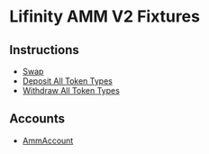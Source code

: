 # Lifinity AMM V2 Fixtures

## Instructions

- [Swap](https://solscan.io/tx/56YSiMpQDucLTw9dgxNrkDG16cvSfJQ7w2C6avYXHzJrpGJA6a4DsjztoJxS9faPJYoDVBJ8Xfwkzp98bRKZ3hJ5)
- [Deposit All Token Types](https://solscan.io/tx/3NHZdi8C5tw4JyyhC7toJwCcwAPZ8VEhUgZAZyMs67K3tgGYQfJhMhKgktpzcETVMwyMbTZr9oqUDTFrtDuWntmB)
- [Withdraw All Token Types](https://solscan.io/tx/4gHdQKx436RBEX58fdLUpGqJ6L1FJDV6s2S8oLdQqsCDoVRA1kHEHeUFB1Af3UtC7bJmS9MbJ8n7osZkon8DiaWE)

## Accounts

- [AmmAccount](https://solscan.io/account/8Eutqc134NDhXDwXitJiAeHkVAkNro9psgbmPzgYDZLe)